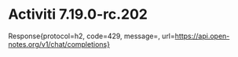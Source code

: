 # Activiti 7.19.0-rc.202
Response{protocol=h2, code=429, message=, url=https://api.open-notes.org/v1/chat/completions}